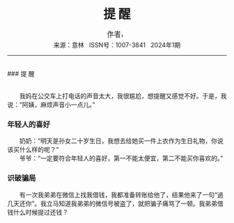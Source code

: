 # <center>提 醒</center>

<div align=center><img src="https://raw.githubusercontent.com/leaguecn/magazines/main/img_authors/%25d7%25f7%25d5%25df%25a3%25ba.jpg"></div>

<center>来源：意林   ISSN号：1007-3841   2024年1期</center>

* * *

<br>### 提 醒

  
<br>　　我妈在公交车上打电话的声音太大，我很尴尬，想提醒又感觉不好。于是，我说：“阿姨，麻烦声音小一点儿。”

### 年轻人的喜好

  
　　奶奶：“明天是孙女二十岁生日，我想去给她买一件上衣作为生日礼物，你说该买什么样的呢？”  
　　爷爷：“一定要符合年轻人的喜好，第一不能太便宜，第二不能买你喜欢的。”

### 识破骗局

  
　　有一次我弟弟在微信上找我借钱，我都准备转账给他了，结果他来了一句“過几天还你”。我立马知道我弟弟的微信号被盗了，就把骗子痛骂了一顿。我弟弟借钱什么时候提过还钱？
